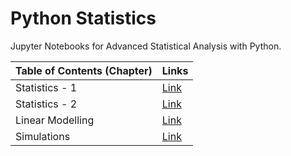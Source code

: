 # Python Statistics
Jupyter Notebooks for Advanced Statistical Analysis with Python.

| Table of Contents (Chapter) | Links |
| ----------------------------|-------|
| Statistics - 1 | [Link](https://github.com/ryzbaka/Python-Statistics/blob/master/Python_Stats1.ipynb)|
| Statistics - 2 | [Link]()|
| Linear Modelling | [Link]()|
| Simulations | [Link]()|
